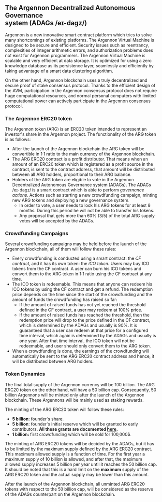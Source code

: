 ## The Argennon Decentralized Autonomous Governance <br>system (ADAGs /eɪ-dagz/)

Argennon is a new innovative smart contract platform which tries to solve many shortcomings of existing platforms. The
Argennon Virtual Machine is designed to be secure and efficient. Security issues such as reentrancy, complexities of
integer arithmetic errors, and authorization problems does not exist for Argennon programmers. The Argennon Virtual
Machine is scalable and very efficient at data storage. It is optimized for using a zero knowledge database as its
persistence layer, seamlessly and efficiently by taking advantage of a smart data clustering algorithm.

On the other hand, Argennon blockchain uses a truly decentralized and secure proof of stake consensus protocol. Thanks
to the efficient design of the AVM, participation in the Argennon consensus protocol does not require huge computational
resources, and normal personal computers with limited computational power can actively participate in the Argennon
consensus protocol.

### The Argennon ERC20 token

The Argennon token (ARG) is an ERC20 token intended to represent an investor's share in the Argennon project. The
functionality of the ARG token is as follows:

- After the launch of the Argennon blockchain the ARG token will be convertible in 1:1 ratio to the main currency of the
  Argennon blockchain.
- The ARG ERC20 contract is a profit distributor. That means when an amount of an ERC20 token which is registered as a
  profit source in the contract, is sent to the contract address, that amount will be distributed between all ARG
  holders, proportional to their ARG balance.
- Holders of the ARG token are eligible to vote in the Argennon Decentralized Autonomous Governance system (ADAGs). The
  ADAGs /eɪ-dagz/ is a smart contract which is able to perform *governance actions*. Actions such as starting a new
  crowdfunding campaign, minting new ARG tokens and deploying a new governance system.
    - In order to vote, a user needs to lock his ARG tokens for at least 6 months. During this period he will not be
      able to transfer his tokens.
    - Any proposal that gets more than 60% (3/5) of the total ARG supply votes will be accepted by the ADAGs.

### Crowdfunding Campaigns

Several crowdfunding campaigns may be held before the launch of the Argennon blockchain, all of them will follow these
rules:

- Every crowdfunding is conducted using a smart contract: the *CF contract*, and it has its own token: the *ICO token*.
  Users may buy ICO tokens from the CF contract. A user can burn his ICO tokens and convert them to the ARG token in 1:1
  ratio using the CF contract at any time.
- The ICO token is redeemable. This means that anyone can redeem his ICO tokens by using the CF contract and get a
  refund. The redemption price depends on the time since the start of the crowdfunding and the amount of funds the
  crowdfunding has raised so far:
    - If the amount of raised funds has not yet reached the threshold defined in the CF contract, a user may redeem at
      100% price.
    - If the amount of raised funds has reached the threshold, then the redemption price will drop to the price defined
      in the CF contract, which is determined by the ADAGs and usually is 90%. It is guaranteed that a user can redeem
      at that price for a configured time interval, which again is determined by the ADAGs and usually is one year.
      After that time interval, the ICO token will not be redeemable, and user should only convert them to the ARG
      token.
- When a crowdfunding is done, the earnings of the crowdfunding will automatically be sent to the ARG ERC20 contract
  address and hence, it will be distributed between ARG holders.

### Token Dynamics

The final total supply of the Argennon currency will be 100 billion. The ARG ERC20 token on the other hand, will have a
50 billion cap. Consequently, 50 billion Argennons will be minted only after the launch of the Argennon blockchain.
These Argennons will be mainly used as staking rewards.

The minting of the ARG ERC20 token will follow these rules:

- **5 billion:** founder's share.
- **5 billion:** founder's initial reserve which will be granted to early contributors. **All these grants are
  documented [here](https://github.com/aybehrouz/ADAGs/blob/main/grants.md).**
- **1 billion:** first crowdfunding which will be sold for 100,000$.

The minting of ARG ERC20 tokens will be decided by the ADAGs, but it has to be limited by the maximum supply defined by
the ARG ERC20 contract. This maximum allowed supply is a function of time. For the first year a maximum supply of 10
billion is allowed, and after that, the maximum allowed supply increases 5 billion per year until it reaches the 50
billion cap. It should be noted that this is a hard limit on the **maximum** supply of the ARG ERC20 token and the
actual supply may be lower than this amount.

After the launch of the Argennon blockchain, all unminted ARG ERC20 tokens with respect to the 50 billion cap, will be
considered as the reserve of the ADAGs counterpart on the Argennon blockchain.

